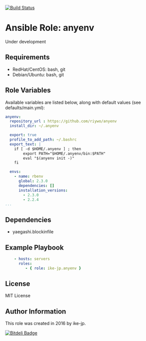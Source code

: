 [![Build Status](https://travis-ci.org/ike-jp/ansible-role-anyenv.svg?branch=master)](https://travis-ci.org/ike-jp/ansible-role-anyenv)

Ansible Role: anyenv
=========

Under development


Requirements
------------

+ RedHat/CentOS: bash, git
+ Debian/Ubuntu: bash, git


Role Variables
--------------

Available variables are listed below, along with default values (see defaults/main.yml):

```yaml
anyenv:
  repository_url : https://github.com/riywo/anyenv
  install_dir: ~/.anyenv

  export: true
  profile_to_add_path: ~/.bashrc
  export_text: |
    if [ -d $HOME/.anyenv ] ; then
        export PATH="$HOME/.anyenv/bin:$PATH"
        eval "$(anyenv init -)"
    fi

  envs:
    - name: rbenv
      global: 2.3.0
      dependencies: []
      installation_versions:
        - 2.3.0
        - 2.2.4
...
```


Dependencies
------------

+ yaegashi.blockinfile


Example Playbook
----------------

```yaml
    - hosts: servers
      roles:
         - { role: ike-jp.anyenv }
```


License
-------

MIT License


Author Information
------------------

This role was created in 2016 by ike-jp.

[![Bitdeli Badge](https://d2weczhvl823v0.cloudfront.net/ike-jp/ansible-role-anyenv/trend.png)](https://bitdeli.com/free "Bitdeli Badge")


